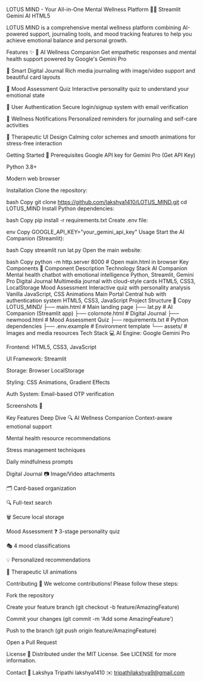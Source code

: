 LOTUS MIND - Your All-in-One Mental Wellness Platform 🌸🧠
Streamlit
Gemini AI
HTML5

LOTUS MIND is a comprehensive mental wellness platform combining AI-powered support, journaling tools, and mood tracking features to help you achieve emotional balance and personal growth.

Features ✨
🤖 AI Wellness Companion
Get empathetic responses and mental health support powered by Google's Gemini Pro

📔 Smart Digital Journal
Rich media journaling with image/video support and beautiful card layouts

🌈 Mood Assessment Quiz
Interactive personality quiz to understand your emotional state

🔐 User Authentication
Secure login/signup system with email verification

🔔 Wellness Notifications
Personalized reminders for journaling and self-care activities

🎨 Therapeutic UI Design
Calming color schemes and smooth animations for stress-free interaction

Getting Started 🚀
Prerequisites
Google API key for Gemini Pro (Get API Key)

Python 3.8+

Modern web browser

Installation
Clone the repository:

bash
Copy
git clone https://github.com/lakshya1410/LOTUS_MIND.git
cd LOTUS_MIND
Install Python dependencies:

bash
Copy
pip install -r requirements.txt
Create .env file:

env
Copy
GOOGLE_API_KEY="your_gemini_api_key"
Usage
Start the AI Companion (Streamlit):

bash
Copy
streamlit run lat.py
Open the main website:

bash
Copy
python -m http.server 8000  # Open main.html in browser
Key Components 🧩
Component	Description	Technology Stack
AI Companion	Mental health chatbot with emotional intelligence	Python, Streamlit, Gemini Pro
Digital Journal	Multimedia journal with cloud-style cards	HTML5, CSS3, LocalStorage
Mood Assessment	Interactive quiz with personality analysis	Vanilla JavaScript, CSS Animations
Main Portal	Central hub with authentication system	HTML5, CSS3, JavaScript
Project Structure 📂
Copy
LOTUS_MIND/
├── main.html            # Main landing page
├── lat.py               # AI Companion (Streamlit app)
├── colornote.html       # Digital Journal
├── newmood.html         # Mood Assessment Quiz
├── requirements.txt     # Python dependencies
├── .env.example         # Environment template
└── assets/              # Images and media resources
Tech Stack 💻
AI Engine: Google Gemini Pro

Frontend: HTML5, CSS3, JavaScript

UI Framework: Streamlit

Storage: Browser LocalStorage

Styling: CSS Animations, Gradient Effects

Auth System: Email-based OTP verification

Screenshots 🌸

Key Features Deep Dive 🔍
AI Wellness Companion
Context-aware emotional support

Mental health resource recommendations

Stress management techniques

Daily mindfulness prompts

Digital Journal
📷 Image/Video attachments

🗂️ Card-based organization

🔍 Full-text search

🗑️ Secure local storage

Mood Assessment
❓ 3-stage personality quiz

🎭 4 mood classifications

💡 Personalized recommendations

🎨 Therapeutic UI animations

Contributing 🤝
We welcome contributions! Please follow these steps:

Fork the repository

Create your feature branch (git checkout -b feature/AmazingFeature)

Commit your changes (git commit -m 'Add some AmazingFeature')

Push to the branch (git push origin feature/AmazingFeature)

Open a Pull Request

License 📄
Distributed under the MIT License. See LICENSE for more information.

Contact 📧
Lakshya Tripathi
lakshya1410
✉️ tripathilakshya9@gmail.com
